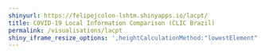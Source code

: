```yaml
---
shinyurl: https://felipejcolon-lshtm.shinyapps.io/lacpt/
title: COVID-19 Local Information Comparison (CLIC Brazil)
permalink: /visualisations/lacpt
shiny_iframe_resize_options: ',heightCalculationMethod:"lowestElement"'
---
```

